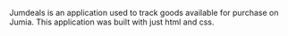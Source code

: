Jumdeals is an application used to track goods available  for purchase on Jumia. This application was built with just html and css.